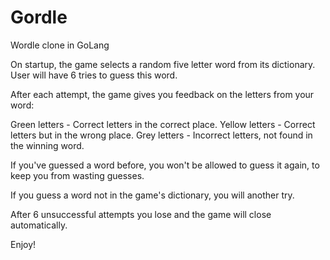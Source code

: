 # Gordle

Wordle clone in GoLang

On startup, the game selects a random five letter word from its dictionary.
User will have 6 tries to guess this word.

After each attempt, the game gives you feedback on the letters from your word:

Green letters - Correct letters in the correct place.
Yellow letters - Correct letters but in the wrong place.
Grey letters - Incorrect letters, not found in the winning word.

If you've guessed a word before, you won't be allowed to guess it again, to keep you
from wasting guesses.

If you guess a word not in the game's dictionary, you will another try.

After 6 unsuccessful attempts you lose and the game will close automatically.

Enjoy!

